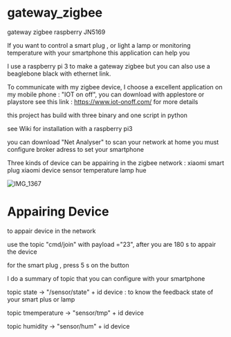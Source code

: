 # gateway_zigbee
gateway zigbee raspberry JN5169


If you want to control a smart plug , or light a lamp or monitoring temperature with your smartphone
this application can help you

I use a raspberry pi 3 to make a gateway zigbee but you can also use a beaglebone black with ethernet link.

To communicate with my zigbee device, I choose a excellent application on my mobile phone : "IOT on off", you can download with applestore or playstore
see this link : https://www.iot-onoff.com/ for more details

this project has build with three binary and one script in python

see Wiki for installation with a raspberry pi3

you can download "Net Analyser" to scan your network at home
you must configure broker adress to set your smartphone

Three kinds of device can be appairing in the zigbee network :
xiaomi smart plug
xiaomi device sensor temperature
lamp hue

![IMG_1367](https://user-images.githubusercontent.com/13630510/63885449-acc19f00-c9d8-11e9-9ec0-f208ed234d65.png)


# Appairing Device

to appair device in the network

use the topic "cmd/join" with payload ="23", after you are 180 s to appair the device

for the smart plug , press 5 s on the button







I do a summary of topic that you can configure with your smartphone

 topic state  -> "/sensor/state" + id device  : to know the feedback state of your smart plus or lamp

 topic tmemperature -> "sensor/tmp" + id device
 
 topic humidity -> "sensor/hum" + id device
 



